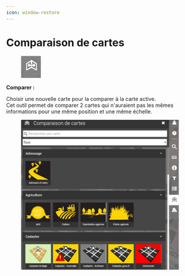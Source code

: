 ```yaml
---
icon: window-restore
---
```


# Comparaison de cartes

<figure><img src="../../../img/espace_comparer_btn.png" alt=""><figcaption></figcaption></figure>

**Comparer :**

Choisir une nouvelle carte pour la comparer à la carte active.\
Cet outil permet de comparer 2 cartes qui n'auraient pas les mêmes informations pour une même position et une même échelle.

<figure><img src="../../../img/espace_comparer.png" alt=""><figcaption></figcaption></figure>
